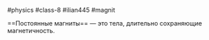 #physics  #class-8  #ilian445  #magnit

==Постоянные магниты== — это тела, длительно сохраняющие магнетичность.
